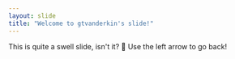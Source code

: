 ```yaml
---
layout: slide
title: "Welcome to gtvanderkin's slide!"
---
```

This is quite a swell slide, isn't it? :tada:
Use the left arrow to go back!
